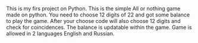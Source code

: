 This is my firs project on Python.
This is the simple All or nothing game made on python.
You need to choose 12 digits of 22 and got some balance to play the game.
After your choose code will also choose 12 digits and check for coincidences.
The balance is updatable within the game.
Game is allowed in 2 languages English and Russian.
